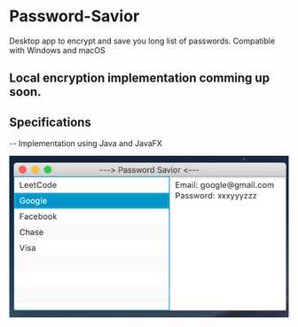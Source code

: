 # Password-Savior
Desktop app to encrypt and save you long list of passwords. Compatible with Windows and macOS
## Local encryption implementation comming up soon. 

## Specifications
-- Implementation using Java and JavaFX

![Image](https://github.com/developmentsmn/Password-Savior/blob/master/examplePictures/sample1.png)
